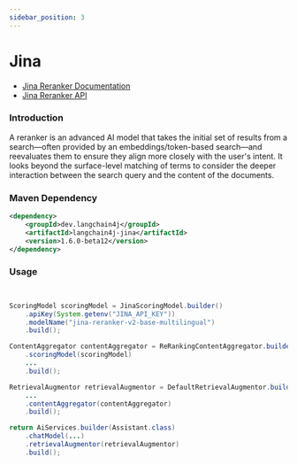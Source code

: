 ```yaml
---
sidebar_position: 3
---
```


# Jina

- [Jina Reranker Documentation](https://jina.ai/reranker)
- [Jina Reranker API](https://api.jina.ai/redoc#tag/rerank)


### Introduction

A reranker is an advanced AI model that takes the initial set of results from a search—often provided by an embeddings/token-based search—and reevaluates them to ensure they align more closely with the user's intent. 
It looks beyond the surface-level matching of terms to consider the deeper interaction between the search query and the content of the documents.


### Maven Dependency

```xml
<dependency>
    <groupId>dev.langchain4j</groupId>
    <artifactId>langchain4j-jina</artifactId>
    <version>1.6.0-beta12</version>
</dependency>
```

### Usage

```java


ScoringModel scoringModel = JinaScoringModel.builder()
    .apiKey(System.getenv("JINA_API_KEY"))
    .modelName("jina-reranker-v2-base-multilingual")
    .build();

ContentAggregator contentAggregator = ReRankingContentAggregator.builder()
    .scoringModel(scoringModel)
    ... 
    .build();

RetrievalAugmentor retrievalAugmentor = DefaultRetrievalAugmentor.builder()
    ...
    .contentAggregator(contentAggregator)
    .build();

return AiServices.builder(Assistant.class)
    .chatModel(...)
    .retrievalAugmentor(retrievalAugmentor)
    .build();
```
